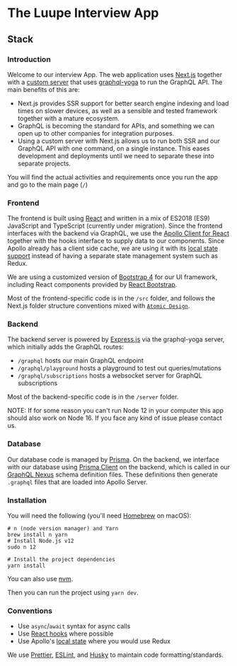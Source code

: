 # The Luupe Interview App

## Stack

### Introduction

Welcome to our interview App. The web application uses [Next.js](https://nextjs.org/) together with a [custom server](https://nextjs.org/docs/advanced-features/custom-server)
that uses [graphql-yoga](https://github.com/prisma-labs/graphql-yoga) to run the GraphQL API. The main benefits of this are:

- Next.js provides SSR support for better search engine indexing and load times on slower devices, as well as a sensible and tested framework
  together with a mature ecosystem.
- GraphQL is becoming the standard for APIs, and something we can open up to other companies for integration purposes.
- Using a custom server with Next.js allows us to run both SSR and our GraphQL API with one command, on a single instance. This
  eases development and deployments until we need to separate these into separate projects.

You will find the actual activities and requirements once you run the app and go to the main page (`/`)

### Frontend

The frontend is built using [React](https://reactjs.org/) and written in a mix of ES2018 (ES9) JavaScript and TypeScript (currently under migration).
Since the frontend interfaces with the backend via GraphQL, we use the [Apollo Client for React](https://www.apollographql.com/docs/react/)
together with the hooks interface to supply data to our components. Since Apollo already has a client side cache, we are
using it with its [local state support](https://www.apollographql.com/docs/tutorial/local-state/) instead of having a
separate state management system such as Redux.

We are using a customized version of [Bootstrap 4](https://getbootstrap.com/) for our UI framework, including React components
provided by [React Bootstrap](https://react-bootstrap.github.io/).

Most of the frontend-specific code is in the `/src` folder, and follows the Next.js folder structure conventions mixed with [`Atomic Design`](https://bradfrost.com/blog/post/atomic-web-design/).

### Backend

The backend server is powered by [Express.js](https://expressjs.com/) via the graphql-yoga server, which initially adds
the GraphQL routes:

- `/graphql` hosts our main GraphQL endpoint
- `/graphql/playground` hosts a playground to test out queries/mutations
- `/graphql/subscriptions` hosts a websocket server for GraphQL subscriptions

Most of the backend-specific code is in the `/server` folder.

NOTE: If for some reason you can't run Node 12 in your computer this app should also work on Node 16. If you face any kind of issue please contact us.

### Database

Our database code is managed by [Prisma](https://github.com/prisma/prisma). On the backend, we interface with our database using [Prisma Client](https://github.com/prisma/prisma-client-js) on the backend, which is called in our
[GraphQL Nexus](https://nexus.js.org/) schema definition files. These definitions then generate `.graphql` files that are loaded into Apollo Server.

### Installation

You will need the following (you'll need [Homebrew](https://brew.sh/) on macOS):

```shell
# n (node version manager) and Yarn
brew install n yarn
# Install Node.js v12
sudo n 12

# Install the project dependencies
yarn install
```

You can also use [nvm](https://github.com/nvm-sh/nvm).

Then you can run the project using `yarn dev`.

### Conventions

- Use `async`/`await` syntax for async calls
- Use [React hooks](https://reactjs.org/docs/hooks-intro.html) where possible
- Use Apollo's [local state](https://www.apollographql.com/docs/tutorial/local-state/) where you would use Redux

We use [Prettier](https://prettier.io/), [ESLint](https://eslint.org/), and [Husky](https://github.com/typicode/husky) to maintain code formatting/standards.
